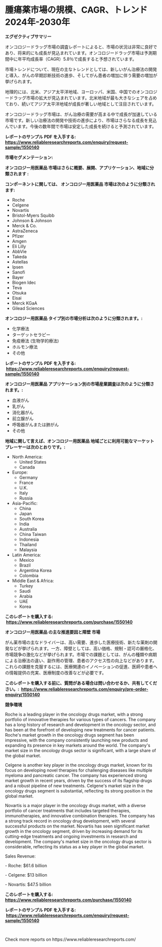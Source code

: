 <p><h1>腫瘍薬市場の規模、CAGR、トレンド 2024年-2030年</h1></p><p><strong>エグゼクティブサマリー</strong></p>
<p><p>オンコロジードラッグ市場の調査レポートによると、市場の状況は非常に良好であり、将来的にも成長が見込まれています。オンコロジードラッグ市場は予測期間中に年平均成長率（CAGR）5.8％で成長すると予想されています。</p><p>市場トレンドについて、現在の主なトレンドとしては、新しいがん治療法の開発と導入、がんの早期診断技術の進歩、そしてがん患者の増加に伴う需要の増加が挙げられます。</p><p>地理的には、北米、アジア太平洋地域、ヨーロッパ、米国、中国でのオンコロジードラッグ市場の拡大が見込まれています。北米地域が最も大きなシェアを占めており、続いてアジア太平洋地域が成長が著しい地域として注目されています。</p><p>オンコロジードラッグ市場は、がん治療の需要が高まる中で成長が加速している市場です。新しい治療法の開発や技術の進歩により、市場はさらなる成長を見込んでいます。今後の数年間で市場は安定した成長を続けると予測されています。</p></p>
<p><strong>レポートのサンプル PDF を入手する: <a href="https://www.reliableresearchreports.com/enquiry/request-sample/1550140">https://www.reliableresearchreports.com/enquiry/request-sample/1550140</a></strong></p>
<p><strong>市場セグメンテーション:</strong></p>
<p><strong> オンコロジー用医薬品 市場はさらに概要、展開、アプリケーション、地域に分類されます :</strong></p>
<p><strong>コンポーネントに関しては、 オンコロジー用医薬品 市場は次のように分類されます: &nbsp;</strong></p>
<p><ul><li>Roche</li><li>Celgene</li><li>Novartis</li><li>Bristol-Myers Squibb</li><li>Johnson & Johnson</li><li>Merck & Co.</li><li>AstraZeneca</li><li>Pfizer</li><li>Amgen</li><li>Eli Lilly</li><li>AbbVie</li><li>Takeda</li><li>Astellas</li><li>Ipsen</li><li>Sanofi</li><li>Bayer</li><li>Biogen Idec</li><li>Teva</li><li>Otsuka</li><li>Eisai</li><li>Merck KGaA</li><li>Gilead Sciences</li></ul></p>
<p><strong> オンコロジー用医薬品 タイプ別の市場分析は次のように分類されます。:</strong></p>
<p><ul><li>化学療法</li><li>ターゲットセラピー</li><li>免疫療法 (生物学的療法)</li><li>ホルモン療法</li><li>その他</li></ul></p>
<p><strong>レポートのサンプル PDF を入手する: &nbsp;<a href="https://www.reliableresearchreports.com/enquiry/request-sample/1550140">https://www.reliableresearchreports.com/enquiry/request-sample/1550140</a></strong></p>
<p><strong> オンコロジー用医薬品 アプリケーション別の市場産業調査は次のように分類されます。:</strong></p>
<p><ul><li>血液がん</li><li>乳がん</li><li>消化器がん</li><li>前立腺がん</li><li>呼吸器がんまたは肺がん</li><li>その他</li></ul></p>
<p><strong>地域に関して言えば、オンコロジー用医薬品 地域ごとに利用可能なマーケットプレーヤーは次のとおりです。:</strong></p>
<p><ul>
    <li>
        North America:
        <ul>
            <li>United States</li>
            <li>Canada</li>
        </ul>
    </li>
    <li>
        Europe:
        <ul>
            <li>Germany</li>
            <li>France</li>
            <li>U.K.</li>
            <li>Italy</li>
            <li>Russia</li>
        </ul>
    </li>
    <li>
        Asia-Pacific:
        <ul>
            <li>China</li>
            <li>Japan</li>
            <li>South Korea</li>
            <li>India</li>
            <li>Australia</li>
            <li>China Taiwan</li>
            <li>Indonesia</li>
            <li>Thailand</li>
            <li>Malaysia</li>
        </ul>
    </li>
    <li>
        Latin America:
        <ul>
            <li>Mexico</li>
            <li>Brazil</li>
            <li>Argentina Korea</li>
            <li>Colombia</li>
        </ul>
    </li>
    <li>
        Middle East & Africa:
        <ul>
            <li>Turkey</li>
            <li>Saudi</li>
            <li>Arabia</li>
            <li>UAE</li>
            <li>Korea</li>
        </ul>
    </li>
    </ul></p>
<p><strong>このレポートを購入する: &nbsp;<a href="https://www.reliableresearchreports.com/purchase/1550140">https://www.reliableresearchreports.com/purchase/1550140</a></strong></p>
<p><strong>オンコロジー用医薬品 の主な推進要因と障壁 市場</strong></p>
<p><p>がん薬市場の主なドライバーは、高い需要、進歩した医療技術、新たな薬剤の開発などが挙げられます。一方、障壁としては、高い価格、規制・認可の厳格化、市場競争の激化などが挙げられます。市場での課題としては、がんの種類や病期による治療法の違い、副作用の管理、患者のアクセス性の向上などがあります。これらの課題を克服するには、医療関連のイノベーションの促進、医師や患者への情報提供の充実、医療制度の改善などが必要です。</p></p>
<p><strong>このレポートを購入する前に、質問がある場合は問い合わせるか、共有してください。:&nbsp; <a href="https://www.reliableresearchreports.com/enquiry/pre-order-enquiry/1550140">https://www.reliableresearchreports.com/enquiry/pre-order-enquiry/1550140</a></strong></p>
<p><strong>競争環境</strong></p>
<p><p>Roche is a leading player in the oncology drugs market, with a strong portfolio of innovative therapies for various types of cancers. The company has a long history of research and development in the oncology sector, and has been at the forefront of developing new treatments for cancer patients. Roche's market growth in the oncology drugs segment has been impressive, with the company consistently launching new products and expanding its presence in key markets around the world. The company's market size in the oncology drugs sector is significant, with a large share of the global market.</p><p>Celgene is another key player in the oncology drugs market, known for its focus on developing novel therapies for challenging diseases like multiple myeloma and pancreatic cancer. The company has experienced strong market growth in recent years, driven by the success of its flagship drugs and a robust pipeline of new treatments. Celgene's market size in the oncology drugs segment is substantial, reflecting its strong position in the global market.</p><p>Novartis is a major player in the oncology drugs market, with a diverse portfolio of cancer treatments that includes targeted therapies, immunotherapies, and innovative combination therapies. The company has a strong track record in oncology drug development, with several successful products on the market. Novartis has seen significant market growth in the oncology segment, driven by increasing demand for its cutting-edge treatments and ongoing investments in research and development. The company's market size in the oncology drugs sector is considerable, reflecting its status as a key player in the global market.</p><p>Sales Revenue:</p><p>- Roche: $61.6 billion</p><p>- Celgene: $13 billion</p><p>- Novartis: $47.5 billion</p></p>
<p><strong>このレポートを購入する: &nbsp; <a href="https://www.reliableresearchreports.com/purchase/1550140">https://www.reliableresearchreports.com/purchase/1550140</a></strong></p>
<p><strong>レポートのサンプル PDF を入手する: &nbsp;<a href="https://www.reliableresearchreports.com/enquiry/request-sample/1550140">https://www.reliableresearchreports.com/enquiry/request-sample/1550140</a></strong><strong></strong></p>
<p>&nbsp;</p>
<p>Check more reports on https://www.reliableresearchreports.com/</p>